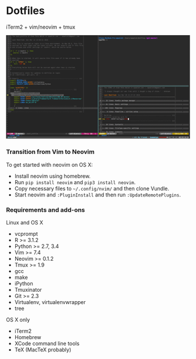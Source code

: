 # Dotfiles

iTerm2 + vim/neovim + tmux

![screen_shot.png](images/screen_shot.png)

### Transition from Vim to Neovim

To get started with neovim on OS X:
- Install neovim using homebrew.
- Run ```pip install neovim``` and ```pip3 install neovim```.
- Copy necessary files to ```~/.config/nvim/``` and then clone Vundle.
- Start neovim and ```:PluginInstall``` and then run ```:UpdateRemotePlugins```.

### Requirements and add-ons

Linux and OS X
- vcprompt
- R >= 3.1.2
- Python >= 2.7, 3.4
- Vim >= 7.4
- Neovim >= 0.1.2
- Tmux >= 1.9
- gcc
- make
- iPython
- Tmuxinator
- Git >= 2.3
- Virtualenv, virtualenvwrapper
- tree

OS X only
- iTerm2
- Homebrew
- XCode command line tools
- TeX (MacTeX probably)
